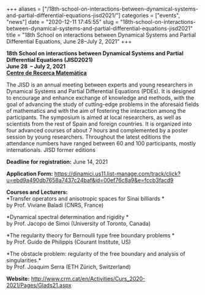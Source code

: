 +++
aliases = ["/18th-school-on-interactions-between-dynamical-systems-and-partial-differential-equations-jisd2021/"]
categories = ["events", "news"]
date = "2020-12-11 17:45:55"
slug = "18th-school-on-interactions-between-dynamical-systems-and-partial-differential-equations-jisd2021"
title = "18th School on interactions between Dynamical Systems and Partial Differential Equations, June 28–July 2, 2021"
+++

**18th School on interactions between Dynamical Systems and Partial
Differential Equations (JISD2021)**  
**June 28  – July 2, 2021**  
[**Centre de Recerca Matemàtica**](http://www.crm.cat/2021/JISD)

The JISD is an annual meeting between experts and young researchers in
Dynamical Systems and Partial Differential Equations (PDEs). It is
designed to encourage and enhance exchange of knowledge and methods,
with the goal of advancing the study of cutting-edge problems in the
aforesaid fields of mathematics and with the aim of fostering the
interaction among the participants. The symposium is aimed at local
researchers, as well as scientists from the rest of Spain and foreign
countries. It is organized into four advanced courses of about 7 hours
and complemented by a poster session by young researchers. Throughout
the latest editions the attendance numbers have ranged between 60 and
100 participants, mostly internationals. JISD former editions

**Deadline for registration:** June 14, 2021

**Application Form:**
<https://dinamici.us11.list-manage.com/track/click?u=ebd9a490db7658a7437c24baf&id=00ef76c8a9&e=fccb3facd9>

**Courses and Lecturers:**  
*Transfer operators and anisotropic spaces for Sinai billiards *  
by Prof. Viviane Baladi (CNRS, France)

*Dynamical spectral determination and rigidity *  
by Prof. Jacopo de Simoi (University of Toronto, Canada)

*The regularity theory for Bernoulli type free boundary problems *  
by Prof. Guido de Philippis (Courant Institute, US)

*The obstacle problem: regularity of the free boundary and analysis of
singularities *  
by Prof. Joaquim Serra (ETH Zürich, Switzerland)

**Website:**
<http://www.crm.cat/en/Activities/Curs_2020-2021/Pages/Glads21.aspx>

